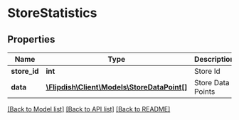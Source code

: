 # StoreStatistics

## Properties
Name | Type | Description | Notes
------------ | ------------- | ------------- | -------------
**store_id** | **int** | Store Id | [optional] 
**data** | [**\Flipdish\\Client\Models\StoreDataPoint[]**](StoreDataPoint.md) | Store Data Points | [optional] 

[[Back to Model list]](../README.md#documentation-for-models) [[Back to API list]](../README.md#documentation-for-api-endpoints) [[Back to README]](../README.md)


